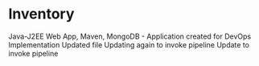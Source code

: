 # Inventory
 Java-J2EE Web App, Maven, MongoDB - Application created for DevOps Implementation
 Updated file
 Updating again to invoke pipeline
 Update to invoke pipeline
 
